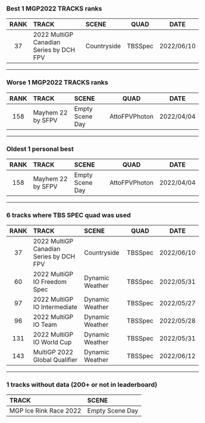 ### Best 1 MGP2022 TRACKS ranks
|RANK|TRACK|SCENE|QUAD|DATE|
|:---:|:---|:---|:---:|:---:|
|37|2022 MultiGP Canadian Series by DCH FPV|Countryside|TBSSpec|2022/06/10|
---
### Worse 1 MGP2022 TRACKS ranks
|RANK|TRACK|SCENE|QUAD|DATE|
|:---:|:---|:---|:---:|:---:|
|158|Mayhem 22 by SFPV|Empty Scene Day|AttoFPVPhoton|2022/04/04|
---
### Oldest 1 personal best
|RANK|TRACK|SCENE|QUAD|DATE|
|:---:|:---|:---|:---:|:---:|
|158|Mayhem 22 by SFPV|Empty Scene Day|AttoFPVPhoton|2022/04/04|
---
### 6 tracks where TBS SPEC quad was used
|RANK|TRACK|SCENE|QUAD|DATE|
|:---:|:---|:---|:---:|:---:|
|37|2022 MultiGP Canadian Series by DCH FPV|Countryside|TBSSpec|2022/06/10|
|60|2022 MultiGP IO Freedom Spec|Dynamic Weather|TBSSpec|2022/05/31|
|97|2022 MultiGP IO Intermediate|Dynamic Weather|TBSSpec|2022/05/27|
|96|2022 MultiGP IO Team|Dynamic Weather|TBSSpec|2022/05/28|
|131|2022 MultiGP IO World Cup|Dynamic Weather|TBSSpec|2022/05/31|
|143|MultiGP 2022 Global Qualifier|Dynamic Weather|TBSSpec|2022/06/12|
---
### 1 tracks without data (200+ or not in leaderboard)
|TRACK|SCENE|
|:---|:---|
|MGP Ice Rink Race 2022|Empty Scene Day|
